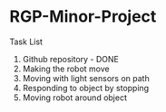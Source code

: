 # RGP-Minor-Project

Task List
1.	Github repository - DONE
2.	Making the robot move
3.	Moving with light sensors on path
4.	Responding to object by stopping
5.	Moving robot around object

